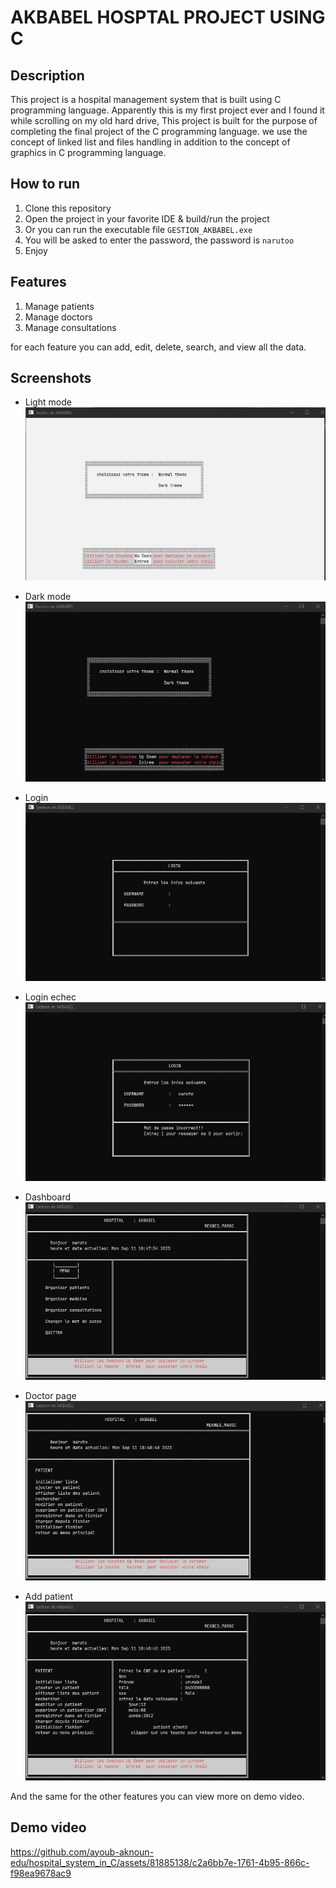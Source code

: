 # AKBABEL HOSPTAL PROJECT USING C

## Description

This project is a hospital management system that is built using C programming language. Apparently this is my first project ever and I found it while scrolling on my old hard drive, This project is built for the purpose of completing the final project of the C programming language.
we use the concept of linked list and files handling in addition to the concept of graphics in C programming language.

## How to run

1. Clone this repository
2. Open the project in your favorite IDE & build/run the project
3. Or you can run the executable file  `GESTION_AKBABEL.exe` 
4. You will be asked to enter the password, the password is `narutoo`
5. Enjoy

## Features

1. Manage patients
2. Manage doctors
3. Manage consultations

for each feature you can add, edit, delete, search, and view all the data.

## Screenshots

+ Light mode
![light mode](resources/lightmode.jpg)

+ Dark mode
![dark mode](resources/darkmode.jpg)

+ Login
![login](resources/login.jpg)

+ Login echec
![login_echech](resources/login_echec.jpg)

+ Dashboard
![dashboard](resources/dashboard.jpg)

+ Doctor page
![patient page](resources/patient_page.jpg)

+ Add patient
![add patient](resources/add_patient.jpg)

And the same for the other features you can view more on demo video.

## Demo video



https://github.com/ayoub-aknoun-edu/hospital_system_in_C/assets/81885138/c2a6bb7e-1761-4b95-866c-f98ea9678ac9

